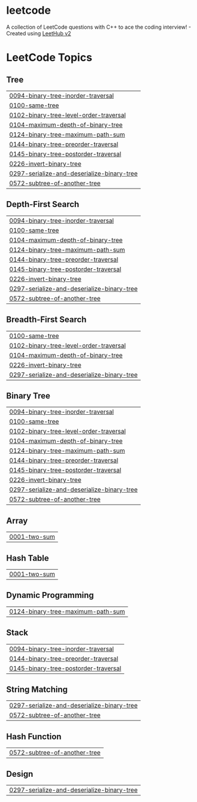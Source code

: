 # leetcode
A collection of LeetCode questions with C++ to ace the coding interview! - Created using [LeetHub v2](https://github.com/arunbhardwaj/LeetHub-2.0)

<!---LeetCode Topics Start-->
# LeetCode Topics
## Tree
|  |
| ------- |
| [0094-binary-tree-inorder-traversal](https://github.com/Shubham-k/leetcode/tree/master/0094-binary-tree-inorder-traversal) |
| [0100-same-tree](https://github.com/Shubham-k/leetcode/tree/master/0100-same-tree) |
| [0102-binary-tree-level-order-traversal](https://github.com/Shubham-k/leetcode/tree/master/0102-binary-tree-level-order-traversal) |
| [0104-maximum-depth-of-binary-tree](https://github.com/Shubham-k/leetcode/tree/master/0104-maximum-depth-of-binary-tree) |
| [0124-binary-tree-maximum-path-sum](https://github.com/Shubham-k/leetcode/tree/master/0124-binary-tree-maximum-path-sum) |
| [0144-binary-tree-preorder-traversal](https://github.com/Shubham-k/leetcode/tree/master/0144-binary-tree-preorder-traversal) |
| [0145-binary-tree-postorder-traversal](https://github.com/Shubham-k/leetcode/tree/master/0145-binary-tree-postorder-traversal) |
| [0226-invert-binary-tree](https://github.com/Shubham-k/leetcode/tree/master/0226-invert-binary-tree) |
| [0297-serialize-and-deserialize-binary-tree](https://github.com/Shubham-k/leetcode/tree/master/0297-serialize-and-deserialize-binary-tree) |
| [0572-subtree-of-another-tree](https://github.com/Shubham-k/leetcode/tree/master/0572-subtree-of-another-tree) |
## Depth-First Search
|  |
| ------- |
| [0094-binary-tree-inorder-traversal](https://github.com/Shubham-k/leetcode/tree/master/0094-binary-tree-inorder-traversal) |
| [0100-same-tree](https://github.com/Shubham-k/leetcode/tree/master/0100-same-tree) |
| [0104-maximum-depth-of-binary-tree](https://github.com/Shubham-k/leetcode/tree/master/0104-maximum-depth-of-binary-tree) |
| [0124-binary-tree-maximum-path-sum](https://github.com/Shubham-k/leetcode/tree/master/0124-binary-tree-maximum-path-sum) |
| [0144-binary-tree-preorder-traversal](https://github.com/Shubham-k/leetcode/tree/master/0144-binary-tree-preorder-traversal) |
| [0145-binary-tree-postorder-traversal](https://github.com/Shubham-k/leetcode/tree/master/0145-binary-tree-postorder-traversal) |
| [0226-invert-binary-tree](https://github.com/Shubham-k/leetcode/tree/master/0226-invert-binary-tree) |
| [0297-serialize-and-deserialize-binary-tree](https://github.com/Shubham-k/leetcode/tree/master/0297-serialize-and-deserialize-binary-tree) |
| [0572-subtree-of-another-tree](https://github.com/Shubham-k/leetcode/tree/master/0572-subtree-of-another-tree) |
## Breadth-First Search
|  |
| ------- |
| [0100-same-tree](https://github.com/Shubham-k/leetcode/tree/master/0100-same-tree) |
| [0102-binary-tree-level-order-traversal](https://github.com/Shubham-k/leetcode/tree/master/0102-binary-tree-level-order-traversal) |
| [0104-maximum-depth-of-binary-tree](https://github.com/Shubham-k/leetcode/tree/master/0104-maximum-depth-of-binary-tree) |
| [0226-invert-binary-tree](https://github.com/Shubham-k/leetcode/tree/master/0226-invert-binary-tree) |
| [0297-serialize-and-deserialize-binary-tree](https://github.com/Shubham-k/leetcode/tree/master/0297-serialize-and-deserialize-binary-tree) |
## Binary Tree
|  |
| ------- |
| [0094-binary-tree-inorder-traversal](https://github.com/Shubham-k/leetcode/tree/master/0094-binary-tree-inorder-traversal) |
| [0100-same-tree](https://github.com/Shubham-k/leetcode/tree/master/0100-same-tree) |
| [0102-binary-tree-level-order-traversal](https://github.com/Shubham-k/leetcode/tree/master/0102-binary-tree-level-order-traversal) |
| [0104-maximum-depth-of-binary-tree](https://github.com/Shubham-k/leetcode/tree/master/0104-maximum-depth-of-binary-tree) |
| [0124-binary-tree-maximum-path-sum](https://github.com/Shubham-k/leetcode/tree/master/0124-binary-tree-maximum-path-sum) |
| [0144-binary-tree-preorder-traversal](https://github.com/Shubham-k/leetcode/tree/master/0144-binary-tree-preorder-traversal) |
| [0145-binary-tree-postorder-traversal](https://github.com/Shubham-k/leetcode/tree/master/0145-binary-tree-postorder-traversal) |
| [0226-invert-binary-tree](https://github.com/Shubham-k/leetcode/tree/master/0226-invert-binary-tree) |
| [0297-serialize-and-deserialize-binary-tree](https://github.com/Shubham-k/leetcode/tree/master/0297-serialize-and-deserialize-binary-tree) |
| [0572-subtree-of-another-tree](https://github.com/Shubham-k/leetcode/tree/master/0572-subtree-of-another-tree) |
## Array
|  |
| ------- |
| [0001-two-sum](https://github.com/Shubham-k/leetcode/tree/master/0001-two-sum) |
## Hash Table
|  |
| ------- |
| [0001-two-sum](https://github.com/Shubham-k/leetcode/tree/master/0001-two-sum) |
## Dynamic Programming
|  |
| ------- |
| [0124-binary-tree-maximum-path-sum](https://github.com/Shubham-k/leetcode/tree/master/0124-binary-tree-maximum-path-sum) |
## Stack
|  |
| ------- |
| [0094-binary-tree-inorder-traversal](https://github.com/Shubham-k/leetcode/tree/master/0094-binary-tree-inorder-traversal) |
| [0144-binary-tree-preorder-traversal](https://github.com/Shubham-k/leetcode/tree/master/0144-binary-tree-preorder-traversal) |
| [0145-binary-tree-postorder-traversal](https://github.com/Shubham-k/leetcode/tree/master/0145-binary-tree-postorder-traversal) |
## String Matching
|  |
| ------- |
| [0297-serialize-and-deserialize-binary-tree](https://github.com/Shubham-k/leetcode/tree/master/0297-serialize-and-deserialize-binary-tree) |
| [0572-subtree-of-another-tree](https://github.com/Shubham-k/leetcode/tree/master/0572-subtree-of-another-tree) |
## Hash Function
|  |
| ------- |
| [0572-subtree-of-another-tree](https://github.com/Shubham-k/leetcode/tree/master/0572-subtree-of-another-tree) |
## Design
|  |
| ------- |
| [0297-serialize-and-deserialize-binary-tree](https://github.com/Shubham-k/leetcode/tree/master/0297-serialize-and-deserialize-binary-tree) |
<!---LeetCode Topics End-->